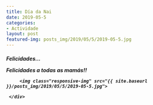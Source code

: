 ```yaml
---
title: Día da Nai
date: 2019-05-5
categories:
- Actividade
layout: post
featured-img: posts_img/2019/05/5/2019-05-5.jpg
---
```

 <h5 class="center header text_h2">

Felicidades... 
 <!--more-->
Felicidades a todas as mamás!!

<div class="row">
     <div class="col s12 m4">
	 
         <img class="responsive-img" src="{{ site.baseurl }}/posts_img/2019/05/5/2019-05-5.jpg">
		 
     </div>
 </div>
